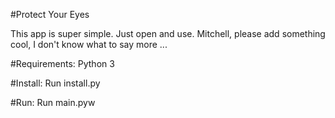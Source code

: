 #Protect Your Eyes

This app is super simple. Just open and use. Mitchell, please add something cool, I don't know what to say more ...

#Requirements:
Python 3

#Install:
Run install.py

#Run:
Run main.pyw